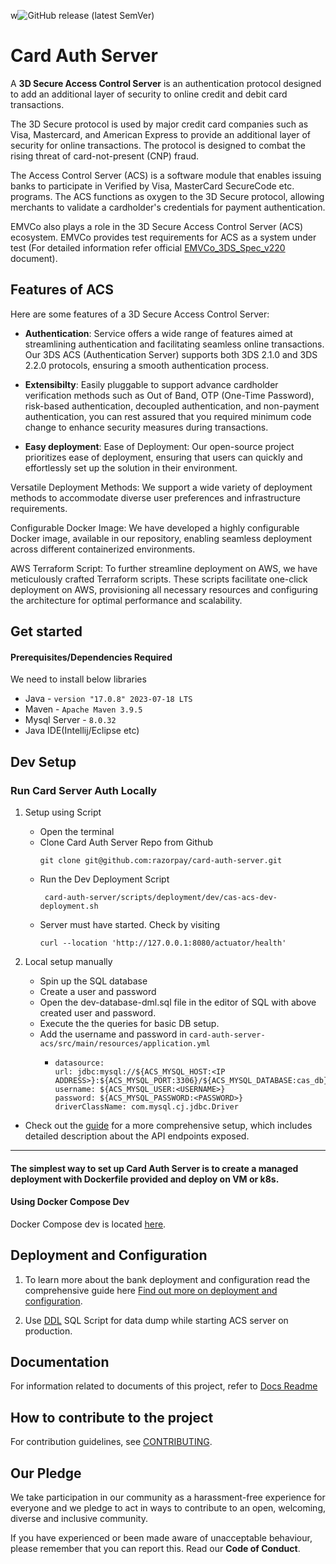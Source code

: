 w![GitHub release (latest SemVer)](https://img.shields.io/badge/release-v1.0.0-blue)

# Card Auth Server
A **3D Secure Access Control Server** is an authentication protocol designed to add an additional layer of security to online credit and debit card transactions.

The 3D Secure protocol is used by major credit card companies such as Visa, Mastercard, and American Express to provide an additional layer of security for online transactions. The protocol is designed to combat the rising threat of card-not-present (CNP) fraud.

The Access Control Server (ACS) is a software module that enables issuing banks to participate in Verified by Visa, MasterCard SecureCode etc. programs. The ACS functions as oxygen to the 3D Secure protocol, allowing merchants to validate a cardholder's credentials for payment authentication.

EMVCo also plays a role in the 3D Secure Access Control Server (ACS) ecosystem. EMVCo provides test requirements for ACS as a system under test (For detailed information refer official [EMVCo_3DS_Spec_v220](https://docs.3dsecure.io/3dsv2/_downloads/b412903d6e2c99b7828246fa10db5b3e/EMVCo_3DS_Spec_v220.pdf) document).

## Features of ACS

Here are some features of a 3D Secure Access Control Server:

* **Authentication**: Service offers a wide range of features aimed at streamlining authentication and facilitating seamless online transactions. Our 3DS ACS (Authentication Server) supports both 3DS 2.1.0 and 3DS 2.2.0 protocols, ensuring a smooth authentication process.


* **Extensibilty**: Easily pluggable to support advance cardholder verification methods such as Out of Band, OTP (One-Time Password), risk-based authentication, decoupled authentication, and non-payment authentication, you can rest assured that you required minimum code change to enhance security measures during transactions.

* **Easy deployment**: 
Ease of Deployment: Our open-source project prioritizes ease of deployment, ensuring that users can quickly and effortlessly set up the solution in their environment.

Versatile Deployment Methods: We support a wide variety of deployment methods to accommodate diverse user preferences and infrastructure requirements.

Configurable Docker Image: We have developed a highly configurable Docker image, available in our repository, enabling seamless deployment across different containerized environments.

AWS Terraform Script: To further streamline deployment on AWS, we have meticulously crafted Terraform scripts. These scripts facilitate one-click deployment on AWS, provisioning all necessary resources and configuring the architecture for optimal performance and scalability.

## Get started 
#### Prerequisites/Dependencies Required
We need to install below libraries
* Java - `version "17.0.8" 2023-07-18 LTS`
* Maven - `Apache Maven 3.9.5`
* Mysql Server - `8.0.32`
* Java IDE(Intellij/Eclipse etc)

## Dev Setup
### Run Card Server Auth Locally
1. Setup using Script
   * Open the terminal
   * Clone Card Auth Server Repo from Github
     ```
     git clone git@github.com:razorpay/card-auth-server.git
     ```
   * Run the Dev Deployment Script 
     ```
      card-auth-server/scripts/deployment/dev/cas-acs-dev-deployment.sh  
     ```
   * Server must have started. Check by visiting 
      ```
      curl --location 'http://127.0.0.1:8080/actuator/health' 
     ```
  
2. Local setup manually
   * Spin up the SQL database
   * Create a user and password
   * Open the dev-database-dml.sql file in the editor of SQL with above created user and password.
   * Execute the the queries for basic DB setup.
   * Add the username and password in ``` card-auth-server-acs/src/main/resources/application.yml ```
     * ```
       datasource:
       url: jdbc:mysql://${ACS_MYSQL_HOST:<IP ADDRESS>}:${ACS_MYSQL_PORT:3306}/${ACS_MYSQL_DATABASE:cas_db}
       username: ${ACS_MYSQL_USER:<USERNAME>}
       password: ${ACS_MYSQL_PASSWORD:<PASSWORD>}
       driverClassName: com.mysql.cj.jdbc.Driver 
       ```

  * Check out the [guide](docs/Endpoint%20Description.md) for a more comprehensive setup, which includes detailed description about the API endpoints exposed.

---
####  The simplest way to set up Card Auth Server is to create a managed deployment with Dockerfile provided and deploy on VM or k8s.
#### Using Docker Compose Dev
Docker Compose dev is located [here](https://github.com/razorpay/card-auth-server/blob/master/scripts/deployment/dockerconf/card-auth-server-acs/docker-compose-dev.yaml).


## Deployment and Configuration
1. To learn more about the bank deployment and configuration read the comprehensive guide here
[Find out more on deployment and configuration](docs/README_DEPLOY.md).

2. Use [DDL](card-auth-server-dao/src/main/resources/sql/DDL.sql) SQL Script for data dump while starting ACS server on production.

## Documentation
For information related to documents of this project, refer to [Docs Readme](docs/README.md)

## How to contribute to the project
For contribution guidelines, see [CONTRIBUTING](docs/CONTRIBUTING.md).


## Our Pledge
We take participation in our community as a harassment-free experience for everyone and we pledge to act in ways to contribute to an open, welcoming, diverse and inclusive community.

If you have experienced or been made aware of unacceptable behaviour, please remember that you can report this. Read our **Code of Conduct**.
